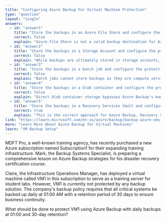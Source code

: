```yaml
---
title: "Configuring Azure Backup For Virtual Machine Protection"
type: "question"
layout: "single"
answers:
  - id: "answer1"
    title: "Store the backups in an Azure File Share and configure the protection of the VM with a batch job"
    correct: false
    explain: "Azure File Share is not a valid backup destination for Azure Backup. Batch jobs are for task scheduling, not backup protection. This combination cannot provide VM backup functionality."
  - id: "answer2"
    title: "Store the backups in a Storage Account and configure the protection of the VM with a recovery plan"
    correct: false
    explain: "While backups are ultimately stored in storage accounts, Azure Backup requires a Recovery Services Vault as the management layer. Recovery plans are used for disaster recovery orchestration, not backup scheduling."
  - id: "answer3"
    title: "Store the backups in a batch job and configure the protection of the VM with a Recovery Services Vault"
    correct: false
    explain: "Batch jobs cannot store backups as they are compute services for running tasks. Although Recovery Services Vault is correct for protection, the backup storage component is incorrect."
  - id: "answer4"
    title: "Store the backups in a blob container and configure the protection of the VM with a backup policy"
    correct: false
    explain: "Direct blob container storage bypasses Azure Backup's management features. While backup policies are used for scheduling, they must be associated with a Recovery Services Vault, not blob containers."
  - id: "answer5"
    title: "Store the backups in a Recovery Services Vault and configure the protection with a backup policy"
    correct: true
    explain: "This is the correct approach for Azure Backup. Recovery Services Vault manages backup storage and operations, while backup policies define scheduling (01:00 daily) and retention (30 days) requirements for VM protection."
link: "https://learn.microsoft.com/en-us/azure/backup/backup-azure-vms-first-look-arm"
more: "Learn More About Azure Backup for Virtual Machines"
learn: "VM Backup Setup"
---
```


MDFT Pro, a well-known training agency, has recently purchased a new Azure subscription named Subscription1 for their expanding training infrastructure. Mark, the Backup Systems Specialist, is preparing a comprehensive lesson on Azure Backup strategies for his disaster recovery certification course. 

Claire, the Infrastructure Operations Manager, has deployed a virtual machine called VM1 in this subscription to serve as a training server for student labs. However, VM1 is currently not protected by any backup solution. The company's backup policy requires that all critical systems be backed up daily at 01:00 AM with a retention period of 30 days to ensure business continuity.

What should be done to protect VM1 using Azure Backup with daily backups at 01:00 and 30-day retention?